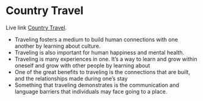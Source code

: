 # Country Travel 

Live link [Country Travel](https://country-travel-78386.web.app/).

* Traveling fosters a medium to build human connections with one another by learning about culture.
* Traveling is also important for human happiness and mental health.
* Traveling is many experiences in one. It’s a way to learn and grow within oneself and grow with other people by learning about
* One of the great benefits to traveling is the connections that are built, and the relationships made during one’s stay
* Something that traveling demonstrates is the communication and language barriers that individuals may face going to a place.
